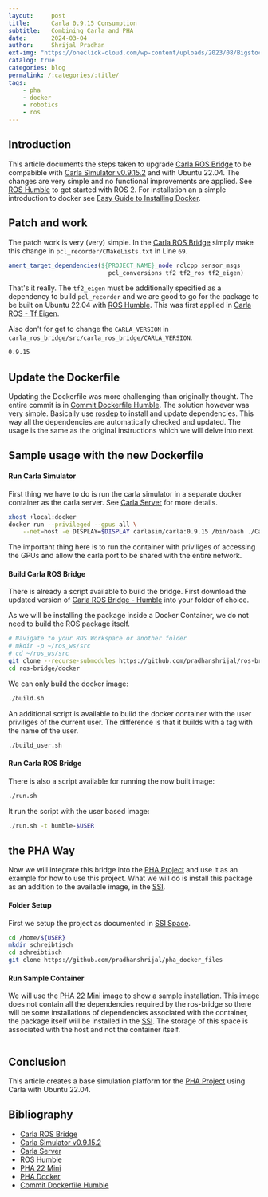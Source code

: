 ```yaml
---
layout:     post
title:      Carla 0.9.15 Consumption
subtitle:   Combining Carla and PHA
date:       2024-03-04
author:     Shrijal Pradhan
ext-img: "https://oneclick-cloud.com/wp-content/uploads/2023/08/Bigstock_-139961875-Docker-Emblem.-A-Blue-Whale-With-Several-Containers.-e1574090673987-1.jpg"
catalog: true
categories: blog
permalink: /:categories/:title/
tags:
    - pha
    - docker
    - robotics
    - ros
---
```


## Introduction

This article documents the steps taken to upgrade [Carla ROS Bridge] to be compabible with [Carla Simulator v0.9.15.2] and with Ubuntu 22.04. The changes are very simple and no functional improvements are applied. See [ROS Humble] to get started with ROS 2. For installation an a simple introduction to docker see [Easy Guide to Installing Docker].

## Patch and work

The patch work is very (very) simple. In the [Carla ROS Bridge] simply make this change in `pcl_recorder/CMakeLists.txt` in Line `69`.

```cmake
ament_target_dependencies(${PROJECT_NAME}_node rclcpp sensor_msgs
                            pcl_conversions tf2 tf2_ros tf2_eigen)
```

That's it really. The `tf2_eigen` must be additionally specified as a dependency to build `pcl_recorder` and we are good to go for the package to be built on Ubuntu 22.04 with [ROS Humble]. This was first applied in [Carla ROS - Tf Eigen].

Also don't for get to change the `CARLA_VERSION` in `carla_ros_bridge/src/carla_ros_bridge/CARLA_VERSION`.

```bash
0.9.15
```

## Update the Dockerfile

Updating the Dockerfile was more challenging than originally thought. The entire commit is in [Commit Dockerfile Humble]. The solution however was very simple. Basically use [rosdep] to install and update dependencies. This way all the dependencies are automatically checked and updated. The usage is the same as the original instructions which we will delve into next.

## Sample usage with the new Dockerfile

#### Run Carla Simulator

First thing we have to do is run the carla simulator in a separate docker container as the carla server. See [Carla Server] for more details.

```bash
xhost +local:docker
docker run --privileged --gpus all \
    --net=host -e DISPLAY=$DISPLAY carlasim/carla:0.9.15 /bin/bash ./CarlaUE4.sh
```

The important thing here is to run the container with priviliges of accessing the GPUs and allow the carla port to be shared with the entire network.

#### Build Carla ROS Bridge

There is already a script available to build the bridge. First download the updated version of [Carla ROS Bridge - Humble] into your folder of choice.

As we will be installing the package inside a Docker Container, we do not need to build the ROS package itself.

```bash
# Navigate to your ROS Workspace or another folder
# mkdir -p ~/ros_ws/src
# cd ~/ros_ws/src
git clone --recurse-submodules https://github.com/pradhanshrijal/ros-bridge -b feature/u22-0.9.15
cd ros-bridge/docker
```

We can only build the docker image:

```bash
./build.sh
```

An additional script is available to build the docker container with the user priviliges of the current user. The difference is that it builds with a tag with the name of the user.

```bash
./build_user.sh
```

#### Run Carla ROS Bridge

There is also a script available for running the now built image:

```bash
./run.sh
```

It run the script with the user based image:

```bash
./run.sh -t humble-$USER
```

## the PHA Way

Now we will integrate this bridge into the [PHA Project] and use it as an example for how to use this project. What we will do is install this package as an addition to the available image, in the [SSI].

#### Folder Setup

First we setup the project as documented in [SSI Space].

```bash
cd /home/${USER}
mkdir schreibtisch
cd schreibtisch
git clone https://github.com/pradhanshrijal/pha_docker_files
```

#### Run Sample Container

We will use the [PHA 22 Mini] image to show a sample installation. This image does not contain all the dependencies required by the ros-bridge so there will be some installations of dependencies associated with the container, the package itself will be installed in the [SSI]. The storage of this space is associated with the host and not the container itself.

```bash

```

## Conclusion

This article creates a base simulation platform for the [PHA Project] using Carla with Ubuntu 22.04.

## Bibliography

- [Carla ROS Bridge]
- [Carla Simulator v0.9.15.2]
- [Carla Server]
- [ROS Humble]
- [PHA 22 Mini]
- [PHA Docker]
- [Commit Dockerfile Humble]

[Carla ROS Bridge]: https://github.com/carla-simulator/ros-bridge
[Carla ROS Bridge - Humble]: https://github.com/pradhanshrijal/ros-bridge/tree/feature/u22-0.9.15 
[Carla Simulator v0.9.15.2]: https://github.com/carla-simulator/carla/tree/0.9.15.2
[Carla Server]: https://carla.readthedocs.io/en/stable/carla_server/
[Carla ROS - Tf Eigen]: https://github.com/carla-simulator/ros-bridge/issues/691#issuecomment-1632398151
[ROS Humble]: https://docs.ros.org/en/humble/index.html
[PHA Project]: {{site.url}}/pha-project/
[SSI]: {{site.url}}/{{page.categories}}/a-chaotic-guide-to-using-docker-for-robotics-research-part-i/#single-source-of-information
[SSI Space]: {{site.url}}/{{page.categories}}/a-chaotic-guide-to-using-docker-for-robotics-research-part-i/#finally-space-for-the-ssi
[PHA 22 Mini]: https://hub.docker.com/layers/phaenvs/pha-22/mini/images/sha256-9a6281b350f1d279374f28fc5d9b70e0996b1f6b588593ae37b622c09d58ca74?context=explore
[PHA Docker]: https://github.com/pradhanshrijal/pha_docker_files 
[Easy Guide to Installing Docker]: {{site.url}}/{{page.categories}}/easy-guide-to-installing-docker/
[Commit Dockerfile Humble]: https://github.com/carla-simulator/ros-bridge/commit/9769ed84157534381d51438cec793fc9c2c707c3
[rosdep]: https://docs.ros.org/en/humble/Tutorials/Intermediate/Rosdep.html